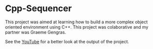 # Cpp-Sequencer

This project was aimed at learning how to build a more complex object oriented environment using C++. This project was colaborative and my partner was Graeme Gengras. 

See the [YouTube](https://www.youtube.com/watch?v=Fm_v3JoFSZ0&t=5s) for a better look at the output of the project. 
